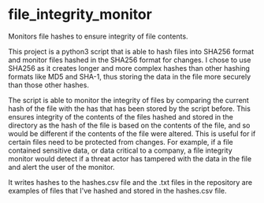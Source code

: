 # file_integrity_monitor
Monitors file hashes to ensure integrity of file contents.

This project is a python3 script that is able to hash files into SHA256 format and monitor files hashed in the SHA256 format for changes. I chose to use SHA256 as it creates longer and more complex hashes than other hashing formats like MD5 and SHA-1, thus storing the data in the file more securely than those other hashes. 

The script is able to monitor the integrity of files by comparing the current hash of the file with the has that has been stored by the script before. This ensures integrity of the contents of the files hashed and stored in the directory as the hash of the file is based on the contents of the file, and so would be different if the contents of the file were altered. This is useful for if certain files need to be protected from changes. For example, if a file contained sensitive data, or data critical to a company, a file integrity monitor would detect if a threat actor has tampered with the data in the file and alert the user of the monitor.

It writes hashes to the hashes.csv file and the .txt files in the repository are examples of files that I've hashed and stored in the hashes.csv file. 
